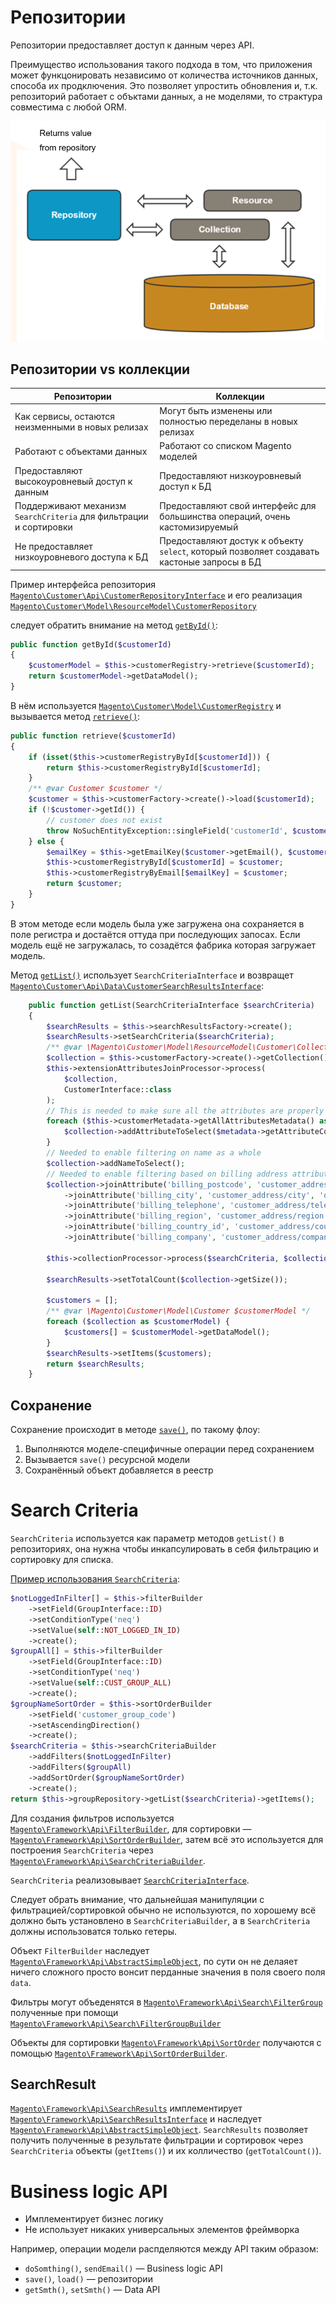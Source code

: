 # Репозитории

Репозитории предоставляет доступ к данным через API.

Преимущество использования такого подхода в том, что приложения может функцонировать независимо от количества источников данных, способа их продключения. Это позволяет упростить обновления и, т.к. репозиторий работает с объктами данных, а не моделями, то страктура совместима с любой ORM.

![диаграмма доступа к данным через репозиторий](3/repository_diagram.png)

## Репозитории vs коллекции

|**Репозитории**|**Коллекции**|
|-|-|
|Как сервисы, остаются неизменными в новых релизах|Могут быть изменены или полностью переделаны в новых релизах|
|Работают с объектами данных|Работают со списком Magento моделей|
|Предоставляют высокоуровневый доступ к данным|Предоставляют низкоуровневый доступ к БД|
|Поддерживают механизм `SearchCriteria` для фильтрации и сортировки|Предоставляют свой интерфейс для большинства операций, очень кастомизируемый|
|Не предоставляет низкоуровневого доступа к БД|Предоставляют достук к объекту `select`, который позволяет создавать кастоные запросы в БД|

Пример интерфейса репозитория [`Magento\Customer\Api\CustomerRepositoryInterface`](https://github.com/magento/magento2/blob/2.3/app/code/Magento/Customer/Api/CustomerRepositoryInterface.php) и его реализация [`Magento\Customer\Model\ResourceModel\CustomerRepository`](https://github.com/magento/magento2/blob/2.3/app/code/Magento/Customer/Model/ResourceModel/CustomerRepository.php)

следует обратить внимание на метод [`getById()`](https://github.com/magento/magento2/blob/2.3/app/code/Magento/Customer/Model/ResourceModel/CustomerRepository.php#L338):
```php
public function getById($customerId)
{
    $customerModel = $this->customerRegistry->retrieve($customerId);
    return $customerModel->getDataModel();
}
```

В нём используется [`Magento\Customer\Model\CustomerRegistry`](https://github.com/magento/magento2/blob/2.3/app/code/Magento/Customer/Model/CustomerRegistry.php) и вызывается метод [`retrieve()`](https://github.com/magento/magento2/blob/2.3/app/code/Magento/Customer/Model/CustomerRegistry.php#L75):
```php
public function retrieve($customerId)
{
    if (isset($this->customerRegistryById[$customerId])) {
        return $this->customerRegistryById[$customerId];
    }
    /** @var Customer $customer */
    $customer = $this->customerFactory->create()->load($customerId);
    if (!$customer->getId()) {
        // customer does not exist
        throw NoSuchEntityException::singleField('customerId', $customerId);
    } else {
        $emailKey = $this->getEmailKey($customer->getEmail(), $customer->getWebsiteId());
        $this->customerRegistryById[$customerId] = $customer;
        $this->customerRegistryByEmail[$emailKey] = $customer;
        return $customer;
    }
}
```

В этом методе если модель была уже загружена она сохраняется в поле регистра и достаётся оттуда при последующих запосах. Если модель ещё не загружалась, то созадётся фабрика которая загружает модель.

Метод [`getList()`](https://github.com/magento/magento2/blob/2.3/app/code/Magento/Customer/Model/ResourceModel/CustomerRepository.php#L355) использует `SearchCriteriaInterface` и возвращет [`Magento\Customer\Api\Data\CustomerSearchResultsInterface`](https://github.com/magento/magento2/blob/2.3/app/code/Magento/Customer/Api/Data/CustomerSearchResultsInterface.php):
```php
    public function getList(SearchCriteriaInterface $searchCriteria)
    {
        $searchResults = $this->searchResultsFactory->create();
        $searchResults->setSearchCriteria($searchCriteria);
        /** @var \Magento\Customer\Model\ResourceModel\Customer\Collection $collection */
        $collection = $this->customerFactory->create()->getCollection();
        $this->extensionAttributesJoinProcessor->process(
            $collection,
            CustomerInterface::class
        );
        // This is needed to make sure all the attributes are properly loaded
        foreach ($this->customerMetadata->getAllAttributesMetadata() as $metadata) {
            $collection->addAttributeToSelect($metadata->getAttributeCode());
        }
        // Needed to enable filtering on name as a whole
        $collection->addNameToSelect();
        // Needed to enable filtering based on billing address attributes
        $collection->joinAttribute('billing_postcode', 'customer_address/postcode', 'default_billing', null, 'left')
            ->joinAttribute('billing_city', 'customer_address/city', 'default_billing', null, 'left')
            ->joinAttribute('billing_telephone', 'customer_address/telephone', 'default_billing', null, 'left')
            ->joinAttribute('billing_region', 'customer_address/region', 'default_billing', null, 'left')
            ->joinAttribute('billing_country_id', 'customer_address/country_id', 'default_billing', null, 'left')
            ->joinAttribute('billing_company', 'customer_address/company', 'default_billing', null, 'left');

        $this->collectionProcessor->process($searchCriteria, $collection);

        $searchResults->setTotalCount($collection->getSize());

        $customers = [];
        /** @var \Magento\Customer\Model\Customer $customerModel */
        foreach ($collection as $customerModel) {
            $customers[] = $customerModel->getDataModel();
        }
        $searchResults->setItems($customers);
        return $searchResults;
    }
```

## Сохранение

Сохранение происходит в методе [`save()`](https://github.com/magento/magento2/blob/2.3/app/code/Magento/Customer/Model/ResourceModel/CustomerRepository.php#L186), по такому флоу:

1. Выполняются моделе-специфичные операции перед сохранением
2. Вызывается `save()` ресурсной модели
3. Сохранённый объект добавляется в реестр

# Search Criteria

`SearchCriteria` используется как параметр методов `getList()` в репозиториях, она нужна чтобы инкапсулировать в себя фильтрацию и сортировку для списка.

[Пример использования `SearchCriteria`](https://github.com/magento/magento2/blob/2.3/app/code/Magento/Customer/Model/GroupManagement.php#L174):
```php
$notLoggedInFilter[] = $this->filterBuilder
    ->setField(GroupInterface::ID)
    ->setConditionType('neq')
    ->setValue(self::NOT_LOGGED_IN_ID)
    ->create();
$groupAll[] = $this->filterBuilder
    ->setField(GroupInterface::ID)
    ->setConditionType('neq')
    ->setValue(self::CUST_GROUP_ALL)
    ->create();
$groupNameSortOrder = $this->sortOrderBuilder
    ->setField('customer_group_code')
    ->setAscendingDirection()
    ->create();
$searchCriteria = $this->searchCriteriaBuilder
    ->addFilters($notLoggedInFilter)
    ->addFilters($groupAll)
    ->addSortOrder($groupNameSortOrder)
    ->create();
return $this->groupRepository->getList($searchCriteria)->getItems();
```

Для создания фильтров используется [`Magento\Framework\Api\FilterBuilder`](https://github.com/magento/magento2/blob/2.3/lib/internal/Magento/Framework/Api/FilterBuilder.php), для сортировки — [`Magento\Framework\Api\SortOrderBuilder`](https://github.com/magento/magento2/blob/2.3/lib/internal/Magento/Framework/Api/SortOrderBuilder.php), затем всё это используется для построения `SearchCriteria` через [`Magento\Framework\Api\SearchCriteriaBuilder`](https://github.com/magento/magento2/blob/2.3/lib/internal/Magento/Framework/Api/SearchCriteriaBuilder.php).

`SearchCriteria` реализовывает [`SearchCriteriaInterface`](https://github.com/magento/magento2/blob/2.3/lib/internal/Magento/Framework/Api/SearchCriteriaInterface.php).

Следует обрать внимание, что дальнейшая манипуляции с фильтрацией/сортировкой обычно не используются, по хорошему всё должно быть установлено в `SearchCriteriaBuilder`, а в `SearchCriteria` должны использоватся только гетеры.

Объект `FilterBuilder` наследует [`Magento\Framework\Api\AbstractSimpleObject`](https://github.com/magento/magento2/blob/2.3/lib/internal/Magento/Framework/Api/AbstractSimpleObject.php), по сути он не делаяет ничего сложного просто вонсит перданные значения в поля своего поля `data`.

Фильтры могут объеденятся в [`Magento\Framework\Api\Search\FilterGroup`](https://github.com/magento/magento2/blob/2.3/lib/internal/Magento/Framework/Api/Search/FilterGroup.php) полученные при помощи [`Magento\Framework\Api\Search\FilterGroupBuilder`](https://github.com/magento/magento2/blob/2.3/lib/internal/Magento/Framework/Api/Search/FilterGroupBuilder.php)

Объекты для сортировки [`Magento\Framework\Api\SortOrder`](https://github.com/magento/magento2/blob/2.3/lib/internal/Magento/Framework/Api/SortOrder.php) получаются с помощью [`Magento\Framework\Api\SortOrderBuilder`](https://github.com/magento/magento2/blob/2.3/lib/internal/Magento/Framework/Api/SortOrderBuilder.php).

## SearchResult

[`Magento\Framework\Api\SearchResults`](https://github.com/magento/magento2/blob/2.3/lib/internal/Magento/Framework/Api/SearchResults.php) имплементирует [`Magento\Framework\Api\SearchResultsInterface`](https://github.com/magento/magento2/blob/2.3/lib/internal/Magento/Framework/Api/SearchResultsInterface.php) и наследует [`Magento\Framework\Api\AbstractSimpleObject`](https://github.com/magento/magento2/blob/2.3/lib/internal/Magento/Framework/Api/AbstractSimpleObject.php). `SearchResults` позволяет получить полученные в результате фильтрации и сортировок через `SearchCriteria` объекты (`getItems()`) и их колличество (`getTotalCount()`).

# Business logic API

* Имплементирует бизнес логику
* Не использует никаких универсальных элементов фреймворка

Например, операции модели распделяются между API таким образом:

* `doSomthing()`, `sendEmail()` — Business logic API
* `save()`, `load()` — репозитории
* `getSmth()`, `setSmth()` — Data API

